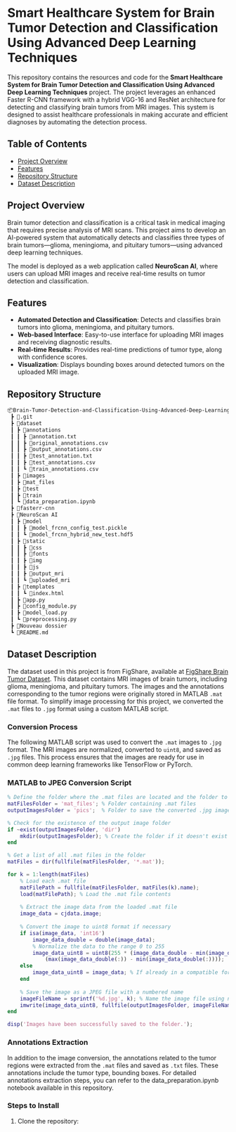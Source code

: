 # Smart Healthcare System for Brain Tumor Detection and Classification Using Advanced Deep Learning Techniques

This repository contains the resources and code for the **Smart Healthcare System for Brain Tumor Detection and Classification Using Advanced Deep Learning Techniques** project. The project leverages an enhanced Faster R-CNN framework with a hybrid VGG-16 and ResNet architecture for detecting and classifying brain tumors from MRI images. This system is designed to assist healthcare professionals in making accurate and efficient diagnoses by automating the detection process.

## Table of Contents

- [Project Overview](#project-overview)
- [Features](#features)
- [Repository Structure](#repository-structure)
- [Dataset Description](#dataset-description)


## Project Overview

Brain tumor detection and classification is a critical task in medical imaging that requires precise analysis of MRI scans. This project aims to develop an AI-powered system that automatically detects and classifies three types of brain tumors—glioma, meningioma, and pituitary tumors—using advanced deep learning techniques.

The model is deployed as a web application called **NeuroScan AI**, where users can upload MRI images and receive real-time results on tumor detection and classification.

## Features

- **Automated Detection and Classification**: Detects and classifies brain tumors into glioma, meningioma, and pituitary tumors.
- **Web-based Interface**: Easy-to-use interface for uploading MRI images and receiving diagnostic results.
- **Real-time Results**: Provides real-time predictions of tumor type, along with confidence scores.
- **Visualization**: Displays bounding boxes around detected tumors on the uploaded MRI image.

## Repository Structure
```bash
📦Brain-Tumor-Detection-and-Classification-Using-Advanced-Deep-Learning-Technique
 ┣ 📂.git
 ┣ 📂dataset
 ┃ ┣ 📂annotations
 ┃ ┃ ┣ 📜annotation.txt
 ┃ ┃ ┣ 📜original_annotations.csv
 ┃ ┃ ┣ 📜output_annotations.csv
 ┃ ┃ ┣ 📜test_annotation.txt
 ┃ ┃ ┣ 📜test_annotations.csv
 ┃ ┃ ┗ 📜train_annotations.csv
 ┃ ┣ 📂images
 ┃ ┣ 📂mat_files
 ┃ ┣ 📂test
 ┃ ┣ 📂train
 ┃ ┗ 📜data_preparation.ipynb
 ┣ 📂fasterr-cnn
 ┣ 📂NeuroScan AI
 ┃ ┣ 📂model
 ┃ ┃ ┣ 📜model_frcnn_config_test.pickle
 ┃ ┃ ┗ 📜model_frcnn_hybrid_new_test.hdf5
 ┃ ┣ 📂static
 ┃ ┃ ┣ 📂css
 ┃ ┃ ┣ 📂fonts
 ┃ ┃ ┣ 📂img
 ┃ ┃ ┣ 📂js
 ┃ ┃ ┣ 📂output_mri
 ┃ ┃ ┗ 📂uploaded_mri
 ┃ ┣ 📂templates
 ┃ ┃ ┗ 📜index.html
 ┃ ┣ 📜app.py
 ┃ ┣ 📜config_module.py
 ┃ ┣ 📜model_load.py
 ┃ ┗ 📜preprocessing.py
 ┣ 📂Nouveau dossier
 ┗ 📜README.md
```

## Dataset Description

The dataset used in this project is from FigShare, available at [FigShare Brain Tumor Dataset](https://figshare.com/articles/dataset/brain_tumor_dataset/1512427). This dataset contains MRI images of brain tumors, including glioma, meningioma, and pituitary tumors. The images and the annotations corresponding to the tumor regions were originally stored in MATLAB `.mat` file format. To simplify image processing for this project, we converted the `.mat` files to `.jpg` format using a custom MATLAB script.
### Conversion Process

The following MATLAB script was used to convert the `.mat` images to `.jpg` format. The MRI images are normalized, converted to `uint8`, and saved as `.jpg` files. This process ensures that the images are ready for use in common deep learning frameworks like TensorFlow or PyTorch.

### MATLAB to JPEG Conversion Script

```matlab
% Define the folder where the .mat files are located and the folder to save .jpg images
matFilesFolder = 'mat_files'; % Folder containing .mat files
outputImagesFolder = 'pics';  % Folder to save the converted .jpg images

% Check for the existence of the output image folder
if ~exist(outputImagesFolder, 'dir')
    mkdir(outputImagesFolder); % Create the folder if it doesn't exist
end

% Get a list of all .mat files in the folder
matFiles = dir(fullfile(matFilesFolder, '*.mat'));

for k = 1:length(matFiles)
    % Load each .mat file
    matFilePath = fullfile(matFilesFolder, matFiles(k).name);
    load(matFilePath); % Load the .mat file contents
    
    % Extract the image data from the loaded .mat file
    image_data = cjdata.image;
    
    % Convert the image to uint8 format if necessary
    if isa(image_data, 'int16')
        image_data_double = double(image_data);
        % Normalize the data to the range 0 to 255
        image_data_uint8 = uint8(255 * (image_data_double - min(image_data_double(:))) / ...
            (max(image_data_double(:)) - min(image_data_double(:))));
    else
        image_data_uint8 = image_data; % If already in a compatible format
    end
    
    % Save the image as a JPEG file with a numbered name
    imageFileName = sprintf('%d.jpg', k); % Name the image file using numbering
    imwrite(image_data_uint8, fullfile(outputImagesFolder, imageFileName)); % Save as .jpg
end

disp('Images have been successfully saved to the folder.');
```
### Annotations Extraction
In addition to the image conversion, the annotations related to the tumor regions were extracted from the `.mat` files and saved as `.txt` files. These annotations include the tumor type, bounding boxes. For detailed annotations extraction steps, you can refer to the data_preparation.ipynb notebook available in this repository.



### Steps to Install

1. Clone the repository:
  
